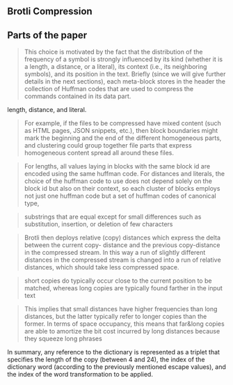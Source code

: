 ## Brotli Compression 


## Parts of the paper
> This choice is motivated by the fact that the distribution of the frequency of a symbol is strongly influenced by its kind (whether it is a length, a distance, or a literal), its context (i.e., its neighboring symbols), and its position in the text. Briefly (since we will give further details in the next sections), each meta-block stores in the header the collection of Huffman codes that are used to compress the commands contained in its data part.

length, distance, and literal.


> For example, if the files to be compressed have mixed content (such as HTML pages, JSON snippets, etc.), then block boundaries might mark the beginning and the end of the different homogeneous parts, and clustering could group together file parts that express homogeneous content spread all around these files.

> For lengths, all values laying in blocks with the same block id are encoded using the same huffman code. For distances and literals, the choice of the huffman code to use does not depend solely on the block id but also on their context, so each cluster of blocks employs not just one huffman code but a set of huffman codes of canonical type,


> substrings that are equal except for small differences such as substitution, insertion, or deletion of few characters

> Brotli then deploys relative (copy) distances which express the delta between the current copy- distance and the previous copy-distance in the compressed stream. In this way a run of slightly different distances in the compressed stream is changed into a run of relative distances, which should take less compressed space.

> short copies do typically occur close to the current position to be matched, whereas long copies are typically found farther in the input text

> This implies that small distances have higher frequencies than long distances, but the latter typically refer to longer copies than the former. In terms of space occupancy, this means that far&long copies are able to amortize the bit cost incurred by long distances because they squeeze long phrases


In summary, any reference to the dictionary is represented as a triplet that
specifies the length of the copy (between 4 and 24), the index of the dictionary word
(according to the previously mentioned escape values), and the index of the word
transformation to be applied.


